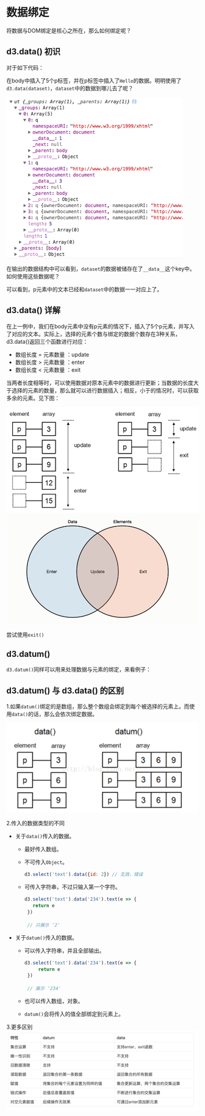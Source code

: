 # 数据绑定

将数据与DOM绑定是核心之所在，那么如何绑定呢？

## d3.data() 初识

对于如下代码：

[](codepen://sevenchan07/odwqMm?defaultTab=js&theme=1)

在body中插入了5个p标签，并在p标签中插入了`Hello`的数据。明明使用了`d3.data(dataset)`，`dataset`中的数据到哪儿去了呢？

[](codepen://sevenchan07/gzRKGK?defaultTab=js&theme=1)

![PNG](\dom\img\1001.png)

在输出的数据结构中可以看到，`dataset`的数据被储存在了`__data__`这个key中。如何使用这些数据呢？

[](codepen://sevenchan07/gzRKQQ?defaultTab=js&theme=1)

可以看到，p元素中的文本已经和`dataset`中的数据一一对应上了。

## d3.data() 详解

在上一例中，我们在body元素中没有p元素的情况下，插入了5个p元素，并写入了对应的文本。实际上，选择的元素个数与绑定的数据个数存在3种关系，d3.data()返回三个函数进行对应：

* 数组长度 = 元素数量 ：update
* 数组长度 > 元素数量 ：enter
* 数组长度 < 元素数量 ：exit

当两者长度相等时，可以使用数据对原本元素中的数据进行更新；当数据的长度大于选择的元素的数量，那么就可以进行数据插入；相反，小于的情况时，可以获取多余的元素。见下图：

![PNG](\dom\img\1002.png)
![PNG](\dom\img\1003.png)

尝试使用`exit()`
[](codepen://sevenchan07/xjrJQy?defaultTab=js&theme=1)


## d3.datum()

`d3.datum()`同样可以用来处理数据与元素的绑定，来看例子：

[](codepen://sevenchan07/dezpmP?defaultTab=js&theme=1)


## d3.datum() 与 d3.data() 的区别

1.如果`datum()`绑定的是数组，那么整个数组会绑定到每个被选择的元素上。而使用`data()`的话，那么会依次绑定数据。

![PNG](\dom\img\1004.png)

2.传入的数据类型的不同

   * 关于`data()`传入的数据。
     * 最好传入数组。
     * 不可传入`Object`。
       
       ```js
       d3.select('text').data({id: 2}) // 无效，错误
       ```
       
     * 可传入字符串，不过只输入第一个字符。
     
	     ```js
	     d3.select('text').data('234').text(e => {
		    return e
		  })
			
		  // 只展示 '2'
	     ```
       
   * 关于`datum()`传入的数据。
     * 可以传入字符串，并且全部输出。
       
       ```js
       d3.select('text').data('234').text(e => {
		    return e
		})
		
		// 展示 '234'
       
       ```
       
     * 也可以传入数组，对象。
     * `datum()`会将传入的值全部绑定到元素上。

3.更多区别
![PNG](\dom\img\1005.png)







